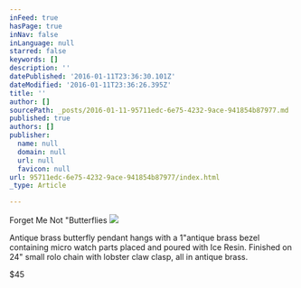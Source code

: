 ```yaml
---
inFeed: true
hasPage: true
inNav: false
inLanguage: null
starred: false
keywords: []
description: ''
datePublished: '2016-01-11T23:36:30.101Z'
dateModified: '2016-01-11T23:36:26.395Z'
title: ''
author: []
sourcePath: _posts/2016-01-11-95711edc-6e75-4232-9ace-941854b87977.md
published: true
authors: []
publisher:
  name: null
  domain: null
  url: null
  favicon: null
url: 95711edc-6e75-4232-9ace-941854b87977/index.html
_type: Article

---
```

Forget Me Not "Butterflies
![](https://the-grid-user-content.s3-us-west-2.amazonaws.com/c072bc96-7b4d-4d40-a56f-bee39c0dc252.jpg)

Antique brass butterfly pendant hangs with a 1"antique brass bezel containing micro watch parts placed and poured with Ice Resin.  Finished on 24" small rolo chain with lobster claw clasp, all in antique brass.

$45